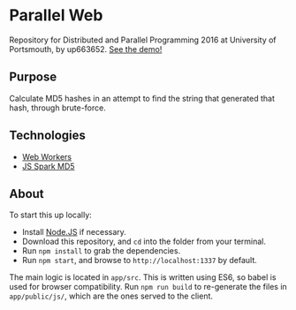 # Parallel Web
Repository for Distributed and Parallel Programming 2016 at University of Portsmouth, by up663652.
[See the demo!](https://up663652.github.io/WebWorker-MD5/)

## Purpose
Calculate MD5 hashes in an attempt to find the string that generated that hash, through brute-force.

## Technologies
* [Web Workers](https://developer.mozilla.org/en-US/docs/Web/API/Web_Workers_API)
* [JS Spark MD5](https://github.com/satazor/js-spark-md5)

## About
To start this up locally:
* Install [Node.JS](https://nodejs.org/en/) if necessary.
* Download this repository, and `cd` into the folder from your terminal.
* Run `npm install` to grab the dependencies.
* Run `npm start`, and browse to `http://localhost:1337` by default.

The main logic is located in `app/src`. This is written using ES6, so babel is used for browser compatibility. Run `npm run build` to re-generate the files in `app/public/js/`, which are the ones served to the client.
